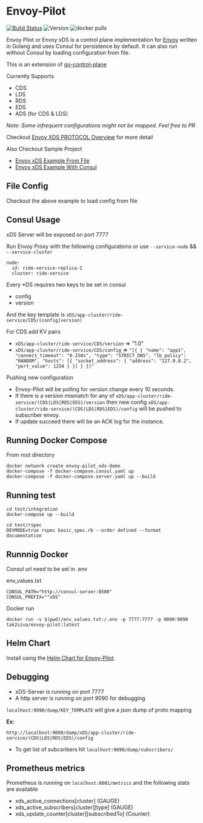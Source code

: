 # Envoy-Pilot 

[![Build Status](https://travis-ci.org/tak2siva/Envoy-Pilot.svg?branch=master)](https://travis-ci.org/tak2siva/Envoy-Pilot)    ![Version](https://img.shields.io/badge/version-v0.2.3-yellowgreen.svg)
![docker pulls](https://img.shields.io/docker/pulls/tak2siva/envoy-pilot)


Envoy Pilot or Envoy xDS is a control plane implementation for [Envoy](https://github.com/envoyproxy/envoy) written in Golang and uses Consul for persistence by default. It can also run without Consul by loading configuration from file.

This is an extension of [go-control-plane](https://github.com/envoyproxy/go-control-plane)

Currently Supports
   * CDS
   * LDS
   * RDS
   * EDS
   * ADS (for CDS & LDS)

*Note: Some infrequent configurations might not be mapped. Feel free to PR* 

Checkout [Envoy XDS PROTOCOL Overview](https://www.envoyproxy.io/docs/envoy/latest/api-docs/xds_protocol) for more detail

Also Checkout Sample Project 
   * [Envoy xDS Example From File](https://github.com/tak2siva/Envoy-xDS-Example-From-File)
   * [Envoy xDS Example With Consul](https://github.com/tak2siva/Envoy-xDS-Example-Consul)

## File Config
  Checkout the above example to load config from file

## Consul Usage

xDS Server will be exposed on port 7777

Run Envoy Proxy with the following configurations or use `--service-node` && `--service-cluster`
```
node:
  id: ride-service-replica-2
  cluster: ride-service
```

Every *DS requires two keys to be set in consul
  * config
  * version

And the key template is `xDS/app-cluster/ride-service/CDS/(config|version)`

For CDS add KV pairs
  * `xDS/app-cluster/ride-service/CDS/version` => "1.0"
  * `xDS/app-cluster/ride-service/CDS/config` => `"[{
      {
        "name": "app1",
        "connect_timeout": "0.250s",
        "type": "STRICT_DNS",
        "lb_policy": "RANDOM",
        "hosts": [{
          "socket_address": {
           "address": "127.0.0.2",
           "port_value": 1234
          }
        }]
    }
  }]"`

Pushing new configuration
  * Envoy-Pilot will be polling for version change every 10 seconds.  
  * If there is a version mismatch for any of `xDS/app-cluster/ride-service/(CDS|LDS|RDS|EDS)/version` then new config `xDS/app-cluster/ride-service/(CDS|LDS|RDS|EDS)/config` will be pushed to subscriber envoy.
  * If update succeed there will be an ACK log for the instance.

## Running Docker Compose

From root directory 
```
docker network create envoy-pilot_xds-demo
docker-compose -f docker-compose.consul.yaml up
docker-compose -f docker-compose.server.yaml up --build
```

## Running test

```
cd test/integration
docker-compose up --build

cd test/rspec
DEVMODE=true rspec basic_spec.rb --order defined --format documentation
```


## Runnnig Docker

Consul url need to be set in .env

env_values.txt
```
CONSUL_PATH="http://consul-server:8500"
CONSUL_PREFIX=""xDS"
```

Docker run
```
docker run -v $(pwd)/env_values.txt:/.env -p 7777:7777 -p 9090:9090 tak2siva/envoy-pilot:latest
```

## Helm Chart

Install using the [Helm Chart for Envoy-Pilot](https://github.com/tak2siva/Envoy-Pilot-Helm).

## Debugging

* xDS-Server is running on port 7777
* A http server is running on port 9090 for debugging

`localhost:9090/dump/KEY_TEMPLATE` will give a json dump of proto mapping

  **Ex:** 
  ```
  http://localhost:9090/dump/xDS/app-cluster/ride-service/(CDS|LDS|RDS|EDS)/config
  ```

* To get list of subcsribers hit `localhost:9090/dump/subscribers/`


## Prometheus metrics

Prometheus is running on `localhost:8081/metrics` and the following stats are available
  * xds_active_connections[cluster] (GAUGE)
  * xds_active_subscribers[cluster][type] (GAUGE)
  * xds_update_counter[cluster][subscribedTo] (Counter)
